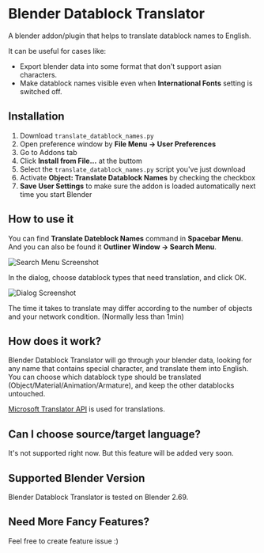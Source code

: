 # Blender Datablock Translator

A blender addon/plugin that helps to translate datablock names to English.

It can be useful for cases like:

* Export blender data into some format that don't support asian characters.
* Make datablock names visible even when **International Fonts** setting is switched off.

## Installation

1. Download `translate_datablock_names.py`
2. Open preference window by **File Menu -> User Preferences**
3. Go to Addons tab
4. Click **Install from File...** at the buttom
5. Select the `translate_datablock_names.py` script you've just download
6. Activate **Object: Translate Datablock Names** by checking the checkbox
7. **Save User Settings** to make sure the addon is loaded automatically next time you start Blender

## How to use it

You can find **Translate Dateblock Names** command in **Spacebar Menu**.
And you can also be found it **Outliner Window -> Search Menu**.

![Search Menu Screenshot](http://i.imgur.com/u5ZzW0Z.png)

In the dialog, choose datablock types that need translation, and click OK.

![Dialog Screenshot](http://i.imgur.com/kTVHaob.png)

The time it takes to translate may differ according to the number of objects and your network condition. (Normally less than 1min)

## How does it work?

Blender Datablock Translator will go through your blender data, looking for any name that contains special character, and translate them into English.
You can choose which datablock type should be translated (Object/Material/Animation/Armature), and keep the other datablocks untouched.

[Microsoft Translator API](http://msdn.microsoft.com/en-us/library/dd576287.aspx) is used for translations.

## Can I choose source/target language?

It's not supported right now. But this feature will be added very soon.

## Supported Blender Version

Blender Datablock Translator is tested on Blender 2.69.

## Need More Fancy Features?

Feel free to create feature issue :)
